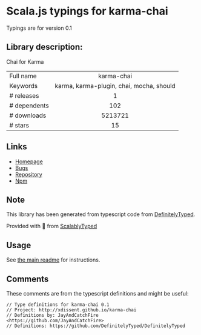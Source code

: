 
# Scala.js typings for karma-chai

Typings are for version 0.1

## Library description:
Chai for Karma

|                    |                 |
| ------------------ | :-------------: |
| Full name          | karma-chai |
| Keywords           | karma, karma-plugin, chai, mocha, should |
| # releases         | 1 |
| # dependents       | 102 |
| # downloads        | 5213721 |
| # stars            | 15 |

## Links
- [Homepage](http://xdissent.github.io/karma-chai)
- [Bugs](https://github.com/xdissent/karma-chai/issues)
- [Repository](https://github.com/xdissent/karma-chai)
- [Npm](https://www.npmjs.com/package/karma-chai)
    


## Note
This library has been generated from typescript code from [DefinitelyTyped](https://definitelytyped.org).

Provided with :purple_heart: from [ScalablyTyped](https://github.com/oyvindberg/ScalablyTyped)

## Usage
See [the main readme](../../readme.md) for instructions.

## Comments

These comments are from the typescript definitions and might be useful:
```
// Type definitions for karma-chai 0.1
// Project: http://xdissent.github.io/karma-chai
// Definitions by: JayAndCatchFire <https://github.com/JayAndCatchFire>
// Definitions: https://github.com/DefinitelyTyped/DefinitelyTyped

```

